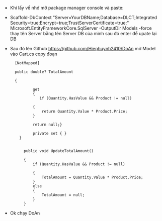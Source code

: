 - Khi lấy về nhớ mở package manager console và paste:
- Scaffold-DbContext "Server=YourDBName;Database=DLCT;Integrated Security=true;Encrypt=true;TrustServerCertificate=true;" Microsoft.EntityFrameworkCore.SqlServer -OutputDir Models -force
thay tên Server bằng tên Server DB của mình sau đó enter để upate lại DB
- Sau đó lên Github https://github.com/Hiephuynh2410/DoAn mở Model vào Cart.cs copy đoạn


        [NotMapped]

        public double? TotalAmount

        {

                get    
                { 
                   if (Quantity.HasValue && Product != null)
                
                {
                    return Quantity.Value * Product.Price;
                }
            
                return null;}
        
                private set { }
          }
        
        
            public void UpdateTotalAmount()
        
            {
                if (Quantity.HasValue && Product != null)
                
                {
                    TotalAmount = Quantity.Value * Product.Price;
                }
                else
                {
                    TotalAmount = null;
                }
            }
 
- Ok chạy DoAn
